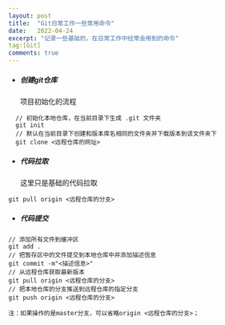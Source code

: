 ```yaml
---
layout: post
title:  "Git日常工作一些常用命令"
date:   2022-04-24
excerpt: "记录一些基础的，在日常工作中经常会用到的命令"
tag:[Git]
comments: true
---
```



- ##### 创建git仓库   
  项目初始化的流程
~~~
  // 初始化本地仓库，在当前目录下生成 .git 文件夹
  git init
  // 默认在当前目录下创建和版本库名相同的文件夹并下载版本到该文件夹下
  git clone <远程仓库的网址> 
~~~

- ##### 代码拉取  
  这里只是基础的代码拉取
~~~
git pull origin <远程仓库的分支>
~~~

- ##### 代码提交
~~~
// 添加所有文件到缓冲区
git add .
// 把暂存区中的文件提交到本地仓库中并添加描述信息
git commit -m"<描述信息>"
// 从远程仓库获取最新版本
git pull origin <远程仓库的分支>
// 把本地仓库的分支推送到远程仓库的指定分支
git push origin <远程仓库的分支>

注：如果操作的是master分支，可以省略origin <远程仓库的分支>；
~~~